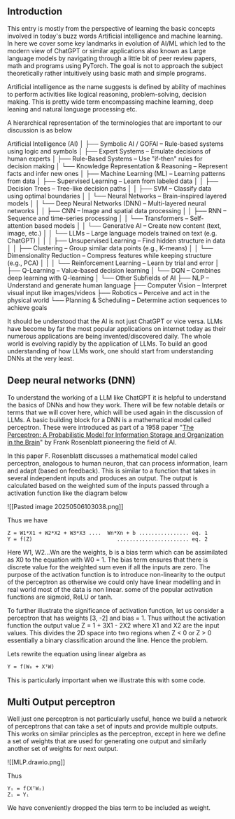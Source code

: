Introduction
--

This entry is mostly from the perspective of learning the basic concepts involved in today's buzz words Artificial intelligence and machine learning. In here we cover some key landmarks in evolution of AI/ML which led to the modern view of ChatGPT or similar applications also known as Large language models by navigating through a little bit of peer review papers, math and programs using PyTorch. The goal is not to approach the subject theoretically rather intuitively using basic math and simple programs.

Artificial intelligence as the name suggests is defined by ability of machines to perform activities like logical reasoning, problem-solving, decision making. This is pretty wide term encompassing machine learning, deep leaning and natural language processing etc.

A hierarchical representation of the terminologies that are important to our discussion is as below

Artificial Intelligence (AI)
│
├── Symbolic AI / GOFAI – Rule-based systems using logic and symbols
│   ├── Expert Systems – Emulate decisions of human experts
│   ├── Rule-Based Systems – Use "if-then" rules for decision making
│   └── Knowledge Representation & Reasoning – Represent facts and infer new ones
│
├── Machine Learning (ML) – Learning patterns from data
│   ├── Supervised Learning – Learn from labeled data
│   │   ├── Decision Trees – Tree-like decision paths
│   │   ├── SVM – Classify data using optimal boundaries
│   │   └── Neural Networks – Brain-inspired layered models
│   │       └── Deep Neural Networks (DNN) – Multi-layered neural networks
│   │           ├── CNN – Image and spatial data processing
│   │           ├── RNN – Sequence and time-series processing
│   │           └── Transformers – Self-attention based models
│   │               └── Generative AI – Create new content (text, image, etc.)
│   │                   └── LLMs – Large language models trained on text (e.g. ChatGPT)
│   │
│   ├── Unsupervised Learning – Find hidden structure in data
│   │   ├── Clustering – Group similar data points (e.g., K-means)
│   │   └── Dimensionality Reduction – Compress features while keeping structure (e.g., PCA)
│   │
│   └── Reinforcement Learning – Learn by trial and error
│       ├── Q-Learning – Value-based decision learning
│       └── DQN – Combines deep learning with Q-learning
│
└── Other Subfields of AI
    ├── NLP – Understand and generate human language
    ├── Computer Vision – Interpret visual input like images/videos
    ├── Robotics – Perceive and act in the physical world
    └── Planning & Scheduling – Determine action sequences to achieve goals


It should be understood that the AI is not just ChatGPT or vice versa.  LLMs have become by far the most popular applications on internet today as their numerous applications are being invented/discovered daily. The whole world is evolving rapidly by the application of LLMs. To build an good understanding of how LLMs work, one should start from understanding DNNs at the very least.

Deep neural networks (DNN)
---

To understand the working of a LLM like ChatGPT it is helpful to understand the basics of DNNs and how they work. There will be few notable details or terms that we will cover here, which will be used again in the discussion of LLMs. A basic building block for a DNN is a mathematical model called perceptron. These were introduced as part of a 1958 paper "[The Perceptron: A Probabilistic Model for Information Storage and Organization in the Brain]( https://www.ling.upenn.edu/courses/cogs501/Rosenblatt1958.pdf)" by Frank Rosenblatt pioneering the field of AI.

In this paper F. Rosenblatt discusses a mathematical model called perceptron, analogous to human neuron, that can process information, learn and adapt (based on feedback). This is similar to a function that takes in several independent inputs and produces an output. The output is calculated based on the weighted sum of the inputs passed through a activation function like the diagram below

![[Pasted image 20250506103038.png]]

Thus we have

```
Z = W1*X1 + W2*X2 + W3*X3 ....  Wn*Xn + b ................ eq. 1
Y = f(Z)                           ....................... eq. 2
```

Here W1, W2...Wn are the weights, b is a bias term which can be assimilated as X0 to the equation with W0 = 1. The bias term ensures that there is discrete value for the weighted sum even if all the inputs are zero. The purpose of the activation function is to introduce non-linearity to the output of the perceptron as otherwise we could only have linear modelling and in real world most of the data is non linear. some of the popular activation functions are sigmoid, ReLU or tanh.

To further illustrate the significance of activation function, let us consider a perceptron that has weights [3, -2] and bias = 1. Thus without the activation function the output value Z = 1 + 3X1 - 2X2 where X1 and X2 are the input values. This divides the 2D space into two regions when Z < 0 or Z > 0 essentially a binary classification around the line. Hence the problem.

Lets rewrite the equation using linear algebra as 
```markdown
Y = f(W₀ + XᵀW)
```

This is particularly important when we  illustrate this with some code.

Multi Output perceptron
---
Well just one perceptron is not particularly useful, hence we build a network of perceptrons that can take a set of inputs and provide multiple outputs. This works on similar principles as the perceptron, except in here we define a set of weights that are used for generating one output and similarly another set of weights for next output.

![[MLP.drawio.png]]

Thus 
```
Yᵢ = f(XᵀWᵢ)
Zᵢ = Yᵢ
```

We have conveniently dropped the bias term to be included as weight. 
